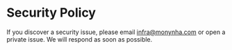 # Security Policy

If you discover a security issue, please email infra@monynha.com or open a private issue.
We will respond as soon as possible.
